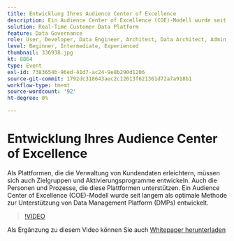 ```yaml
---
title: Entwicklung Ihres Audience Center of Excellence
description: Ein Audience Center of Excellence (COE)-Modell wurde seit langem als optimale Methode zur Unterstützung von Data Management Platform (DMPs) entwickelt.
solution: Real-Time Customer Data Platform
feature: Data Governance
role: User, Developer, Data Engineer, Architect, Data Architect, Admin, Leader
level: Beginner, Intermediate, Experienced
thumbnail: 336938.jpg
kt: 8864
type: Event
exl-id: 7383654b-96ed-41d7-ac24-9e8b290d1206
source-git-commit: 1792dc318643aec2c12613f621361d72a7a918b1
workflow-type: tm+mt
source-wordcount: '92'
ht-degree: 0%

---
```


# Entwicklung Ihres Audience Center of Excellence

Als Plattformen, die die Verwaltung von Kundendaten erleichtern, müssen sich auch Zielgruppen und Aktivierungsprogramme entwickeln. Auch die Personen und Prozesse, die diese Plattformen unterstützen. Ein Audience Center of Excellence (COE)-Modell wurde seit langem als optimale Methode zur Unterstützung von Data Management Platform (DMPs) entwickelt.

>[!VIDEO](https://video.tv.adobe.com/v/336938/?quality=12&learn=on)

Als Ergänzung zu diesem Video können Sie auch [Whitepaper herunterladen](./../assets/whitepaper-evolving-the-audience-center-of-excellence.pdf)
